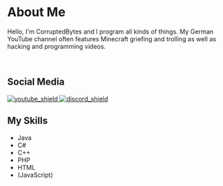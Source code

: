[youtube_shield]: https://img.shields.io/badge/YouTube-red
[discord_shield]: https://img.shields.io/badge/Discord-blue
[youtube]: https://youtube.com/c/CorruptedBytes
[discord]: https://discord.io/CorruptedBytes

# About Me
Hello,
I'm CorruptedBytes and I program all kinds of things.
My German YouTube channel often features Minecraft griefing and trolling as well as hacking and programming videos.

<br>

## Social Media
[ ![youtube_shield][] ][youtube]
[ ![discord_shield][] ][discord]


## My Skills
- Java
- C#
- C++
- PHP
- HTML
- (JavaScript)
